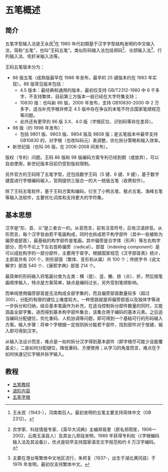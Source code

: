 # 五笔概述

## 简介

五笔字型输入法是王永民[^1]在 1980 年代初期基于汉字字型结构发明的中文输入法，简称“五笔”，也叫“王码五笔”。类似形码输入法包括郑码[^2]、仓颉输入法[^3]、行列输入法、呒虾米输入法等。

[^1]: 王永民（1943-），河南南召人。最初发明的五笔主要支持简体中文（GB 2312）。
[^2]: 农学家、科技情报专家、《英华大词典》主编郑易里（原名郑雨笙，1906—2002，云南玉溪县人）及其女儿郑珑发明，1989 年获得专利权（《字根编码输入法及其设备》），优点是较早支持国家语言文字规范和约 6 万汉字编码。
[^3]: 主要在港台等繁体中文地区流行，朱邦复（1937-，出生于湖北黄冈县）于 1976 年发明，最初仅支持繁体中文。

王码五笔版本分为：

- 86 版五笔（成熟版最早在 1986 年发布，最早的 25 键版本约在 1983 年实现）。86 版常见版本包括：
  - 4.5 版本：最经典和通用的版本，最初仅支持 GB/T2312-1980 中 6 千多字，不支持繁体，目前第三方版本一般已经在大字符集支持；
  - 10830 版：也叫新 86 版，2000 年发布，支持 GB10830-2000 中 2 万多字，适当补充字根并修正 4.5 版中存在争议的末笔不符合国家笔顺规范等问题。
  - 此外还有更早的 86 版 3.X、4.0 版（字根区位、识别码等存在差异）。
- 98 版（约 1998 年发布）：
  - 包括 9801 版、9803 版、9804 版及 9808 版；是五笔版本中最早支持 GB10830 的，对字根（也改叫码元）表调整，优化拆分策略和输入效率。
- 新世纪版（也叫 06 版，在 2006-2008 间发布）。

版权（专利）问题。王码 86 版和 98 版编码方案专利已经到期（或放弃），可以自由使用，新世纪版本目前仍受到版权限制。

另外官方的王码除了五笔字型，还包括数字王码（5 键、6 键、9 键），基于数字键盘进行字根编码输入，官网提供三版合一的大一统版五笔（收费软件）。

除了王码五笔软件，基于王码方案和编码，衍生了小鸭五笔、极点五笔、海峰五笔等输入法软件，主要优化词库和支持更大的字符集。

## 基本思想

汉字是“形、音、义”是三者合一的。从音而言，前有注音符号，后有汉语拼音。从形而言，每个汉字皆由若干笔画构成，同时也拆成若干构字部件（其中一些被称为偏旁或部首），最基础的构字部件是笔画。其中偏旁是合字体（形声）等左右构字部分，而今不论上下左右皆称偏旁（radical）。部首（indexing component）是可以成批构字的一部分部件，主要用于查字。根据国家规范《汉字部首表》统计，主部首共有 201 个，附形部首（繁体、变形和从属）共 100 个；传统字书《说文解字》部首 540 个、《康熙字典》部首 214 个。

最简单的形码输入将笔画分类为五类：横（提）、竖、撇、捺（点）、折，然后按笔画顺序输入，特点是方案简单，缺点是编码过长，另外受到笔顺影响。

而单纯使用偏旁部首是无法构成全部字集的，而且偏旁部首数量较多（超过 300），分配的有限的键位上难度较大。一种思路就是将偏旁部首以及独体字等进一步拆分和归纳，结合基本笔画作为补充，在适当控制拆分部件数量的同时，又能涵盖全部字集，进而得到基本构字部件集合，该集合用于编码的基本元素。之后适当编码分配键位，优化重码、人机协调等问题，即可得到一个基础可行的形码输入方案。输入步骤：将单个字根据一定规则拆分能若干部件，找到部件对于按键，输入即可得到汉字。

从输入法设计而言，难点是一如何拆分汉字得到基本部件（即字根尽可能少且能覆盖全），二是如何分配键位，降低重码、方便使用；从学习的角度而言，难点在于如何快速记忆字根并拆字输入。

## 教程

- [五笔教程](./tutorial.md)
- [进阶内容](./advanced.md)
- [五笔字根](./roots.md)
